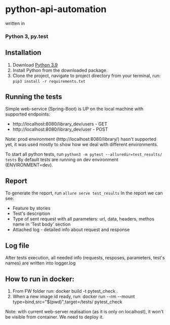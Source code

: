 # python-api-automation

written in
### Python 3, py.test


## Installation

1. Download [Python 3.9](https://www.python.org/downloads/)
2. Install Python from the downloaded package.
3. Clone the project, navigate to project directory from your terminal, run:
```pip3 install -r requirements.txt```

## Running the tests
Simple web-service (Spring-Boot) is UP on the local machine with supported endpoints:
* http://localhost:8080/library_dev/users - GET
* http://localhost:8080/library_dev/user - POST

Note: prod environment (http://localhost:8080/library/) hasn't supported yet,
it was used mostly to show how we deal with different environments.

To start all python tests, run ```python3 -m pytest --alluredir=test_results/ tests```
By default tests are running on dev environment (ENVIRONMENT=dev).


## Report
To generate the report, run ```allure serve test_results```
In the report we can see:
* Feature by stories
* Test's description
* Type of sent request with all parameters: url, data, headers, methos name in 'Test body' section
* Attached log - detailed info about request and response

## Log file
After tests execution, all needed info (requests, resposes, parameters, test's names) are written 
into logger.log


## How to run in docker:
1. From FW folder run: docker build -t pytest_check .
2. When a new image id ready, run:
   docker run --rm --mount type=bind,src="$(pwd)",target=/tests/ pytest_check

Note: with current web-server realisation (as it is only on localhost),
it won't be visible from container. We need to deploy it.
